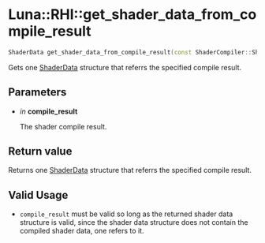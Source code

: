 # Luna::RHI::get_shader_data_from_compile_result

```c++
ShaderData get_shader_data_from_compile_result(const ShaderCompiler::ShaderCompileResult &compile_result)
```

Gets one [ShaderData](struct_luna_1_1_r_h_i_1_1_shader_data.md) structure that referrs the specified compile result. 



## Parameters
* *in* **compile_result**

    The shader compile result. 

## Return value
Returns one [ShaderData](struct_luna_1_1_r_h_i_1_1_shader_data.md) structure that referrs the specified compile result. 

## Valid Usage
* `compile_result` must be valid so long as the returned shader data structure is valid, since the shader data structure does not contain the compiled shader data, one refers to it. 

